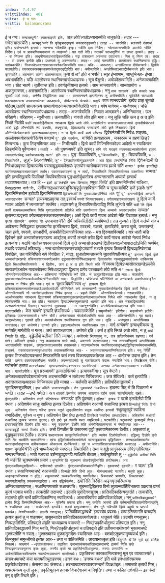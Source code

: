 ```yaml
---
index:  7.4.97
vrittiindex:  401
sutra:  ई च गणः
vritti:  balamanorama 
---
```


ई च गणः। `सन्वल्लघुनी' त्यतश्चङ्परे इति, `अत्र लोपे'त्यतोऽभ्यासस्येति चानुवर्तते। तदाह --- गणेरभ्यासस्येति। `अत्स्मृदृ?त्वरे'ति पूर्वसूत्रादद्ग्रहणं चकारादनुकृष्यते। तदाह -- चाददिति। स्तनगदी देवशब्दे इति। पर्जन्यगर्जने इत्यर्थः। स्तनश्च गदिश्चेति द्वन्द्वः। गदीति इका निर्देशः। गदेत्यकारान्तदिकि अल्लोपे गदीति निर्देशः। एवं च प्राकरणिकमदन्तत्वं न व्याहन्यते। पत गतौ वेति। गतावर्थे पतधातुर्णिचं वा लभत इत्यर्थः। तदाह -- वा णिजन्त इति। आधृषीयत्वाऽभावाद्विकल्पविधिः। यद्वा वाशब्दस्य अदन्तत्व एवाऽन्वयः। णिच् तु नित्य एव। तदाह -- वा अदन्त इत्येके इति। प्रथमपक्षे तु अदन्तत्वमेव। तदाह-- आद्ये पतयतीति। अल्लोपस्य स्थानिवत्त्वान्न वृद्धिः। पतांचकारेति। णिजभावेऽप्यदन्तत्वात्कास्यनेकाजित्यामिति भावः। चङि-- अपपतत्। अग्लोपित्वान्न दीर्घसन्वत्त्वे। द्वितीये पातयतीति। तकारादकारस्युच्चारणार्थत्वादुपदावृद्धिरिति बावः। अपीपतदिति। अग्लोपित्वाऽभावाद्दीर्घसन्वत्त्वे इति भावः। कृपयतीति। अदन्तस्य त्वस्य धात्वन्तरत्वात् `कृपो रो लः' इति न भवति। स्पृह ईप्सायाम्. आप्तुमिच्छा- ईप्सा। अबभामदिति। चङि अल्लोपस्य स्थानिवत्त्वान्नोपधाह्यस्वः। सूच पैशुन्ये। अषोपदेशत्वादिति। अनेकाच्त्वादिति भावः। खेट भक्षणे। तृतीयान्त इति। टवर्गतृतीयान्त इत्यर्थः। साम सान्त्वप्रयोगे। सान्त्वप्रयोगः = अकटुभाषणम्। अससामदिति। अल्लोपस्य स्थानिवत्त्वान्नोपधाह्यस्वः। ननु `साम सान्त्वने' इति कथादेः प्राक् चुरादौ पाठो व्यर्थः, अनेनैव सिद्धेरित्यत आह -- सामसान्त्वने इत्यतीतस्य तु असीषमदिति। पूर्वपठिते सामधातौ मकारादकारस्य उच्चारणार्थतया उपधाह्यस्वे, दीर्घसन्वत्त्वे चेत्यर्थः। यद्यपि `साम सान्त्वप्रयोगे' इत्येव प्राक् चुरादौ पठितम्,ततापि सान्त्वनस्य सामप्रयोगादनन्यत्वात्तथोक्तिरिति भावः। गवेष मार्गणम् - अन्वेषणम्। चङि अल्लोपस्य स्थानिवत्त्वान्नोपधाह्यस्वः। तदाह - अजगवेषदिति। निवास आच्छादने। अनिनिवासत्। ऊन परिहाणे। परिहाणम् - न्यूनीभावः। ऊनयतीति। णावतो लोप इति भावः। ननु लुङि चङि ऊन इ अ त् इति स्थिते णिलोपे `चङी'त्यजादेर्द्वितीयस्य नशब्दस्य द्वित्वे अतो लोपे अग्लोपित्वेन सन्वत्त्वाऽभावादभ्यासे इत्त्वदीर्घयोरभावे आटो वृद्धौ औननदिति रूपं वक्ष्यति, तदनुपपन्नं, द्वित्वात्प्रागेव परत्वादतो लोपे कृते निशब्दस्य द्वित्वे औनिनदित्येवमभ्यासे इकारश्रवणप्रसङ्गात्। न च द्वित्वे कार्ये अतो लोपस्य `द्विर्वचनेऽची'ति निषेधः शङ्क्यः, अल्लोपपययोरपरयो'रित्येव वक्तव्ये `पु' इति पवर्गस्य, `य'णिति प्रत्याहारस्य , जकारस्य च ग्रहणं लिङ्?मित्यन्वयः। कुत्र लिङ्गमित्यत आह -- णिचीत्यादि। द्वित्वे कार्ये णिज्निमित्तकोऽच आदेशो न स्यादित्यत्र लिङ्गमिति पूर्वेणान्वयः। `तथाहि - `ओः पुयण्ज्यपरे' इति सूत्रम्। `सनि परे यदङ्गं तदवयवाऽभ्यासोवर्णस्य इकारः स्यादवर्णपरकेषु पवर्गयण्जकारेषु परत' इति तद। `पुङ्' पिपवायिषति, `भू'बिभावयिषति, `यु'- यियावयिषति, `रु'- रिरावयिषति, `लूञ्'- लिलावयिषति, `जु'- जिजवयिषतीत्युदाहरणानि। अत्र द्वित्वं प्रत्यनिमित्ते णिचि `द्विर्वचनेऽची'ति निषेधाऽप्रवृत्त्या द्वित्वात्प्रागेव परत्वाद्वृद्ध्यावादेशयोः कृतयोरभ्यासेष्वाकारस्य ह्यस्वे सति `सन्यतः' इत्येव इत्त्वसिद्धेः पवर्गयण्प्रत्याहारजकारग्रहणं व्यर्थम्। पकारयकारग्रहणं तु न व्यर्थं, पिपावयिषति यियावयिषतीत्यत्र उक्तरीत्या `सन्यतः' इति इत्त्वसिद्धावपि पिपविषते यियविषतीत्यत्र पूङ्धातोर्युधातोश्च अण्यन्तात्सनि अब्यासे इत्त्वार्थं तदावश्यकत्वात्। तत्र हि -- `इको झ'ल#इति सनः कित्त्वात् `श्र्युकः किति' इति प्राप्तमिण्निषेधं बाधित्वा, `स्मिपूङ्रञ्ज्वशां सनी'ति, `सनीवन्तद्र्धभ्रस्जदम्भुश्रिस्वृयूर्णुभरज्ञपिसना'मिति च सूत्राभ्यामिटि कृते इडादेः सनो द्वित्वनिमित्तत्वेन इटोऽपि द्वित्वनिमित्ततया `द्विर्वचनेऽची'ति गुणावाऽदेशयोर्निषेधे सति `पू' `यु' इत्यनयोर्द्वित्वे अभ्यासे अकाराऽभावेन `सन्यतः' इत्यस्याऽप्रवृत्त्या तत् इत्त्वार्थं `पययो'रित्यावश्यकम्। वर्गप्रत्याहारजकारग्रहणं `तु द्वित्वे कार्ये णावच आदेशो ने'त्यनाश्रयणे व्यर्थमेव। तदाश्रयणे तु बिभावयिषतीत्यादिषु णिचि लु?पते सति `चङी'ति द्वित्वे कार्ये प्रत्ययलक्षममाश्रित्य णिचि गुणाऽवादेशयोः प्रतिषेधे सति उवर्णान्तानां द्वित्व अभ्यासे अकाराऽभावेन `सन्यतः' इत्यस्याऽप्रवृत्त्या वर्गप्रत्याहारजकारग्रहणमर्थवत्। अतो द्वित्वे कार्ये णावच आदेशो नेति विज्ञायत इत्यर्थः। ननु `कृ?त संशब्दने' अस्मात् णौ `उपधायाश्चे'ति दीर्घे अचिकीर्तदिति रूपमिष्यते। तन्न युज्यते। द्वित्वे कर्तव्ये णावच आदेशस्य निषिद्धतया इत्त्वात्प्रागेव कृ?दित्यस्य द्वित्वे, उरदत्त्वे, रपरत्वे, हलादिशेषे, कस्य चुत्वे, उत्तरखण्डे, ऋत इत्त्वे, रपरत्वे, उपधादीर्घे, अचकीर्तदित्यापत्तेरित्यत आह-- यत्र द्विरुक्तावित्यादि। यत्र धातौ चङि द्विर्वचने कृते अभ्यासोत्तरखण्डस्य आद्योऽच् अवर्णो लभ्यते तत्रैव द्वित्वे कार्ये णावच आदेशो नेत्ययं निषेध इत्यन्वयः। यद्यपि धातोरवयवस्य एकाचो द्वित्वे कृते अभ्यासोत्तरखण्डे द्वितीयस्याऽचोभावादाद्योऽजिति व्यर्थमेव, तथापि स्पष्टार्थं तदित्याहुः। नन्वभ्यासोत्तरखण्डस्याद्योऽजवर्णो लभ्यते इत्यत्र किमवर्णो द्वित्वप्रवृत्तिवेलायां विवक्षितः, उत परिनिष्ठिते रूपे विवक्षितः ?, नाद्यः, क्षुधातोण्र्यन्तात्सनि चुक्षावयिषतीत्यत्र `क्षु' इत्यस्य द्वित्वे कृते अभ्यासोत्तरखण्डे प्रक्रियादशायामवर्णाऽभावेन वृद्ध्यावादेशयोर्निषेधाऽप्रवृत्त्या द्वित्वात्प्रागेव परत्वाद्वृद्ध्यावादेशयोः क्षावित्यस्य द्वित्वे चिक्षावयिषतीत्यापत्तेः। न द्वितीयः, ऊन इ अ त् इति स्थिते सति `ने'त्यस्य द्वित्वेऽभ्यासोत्तरखण्डेऽल्लोपे सत्यवर्णाऽभावेन णावल्लोपस्य निषेधाऽप्रवृत्या द्वित्वात् प्रागेव परत्वादतो लोपे सति `नी' त्यस्य द्वित्वे औननदित्यापत्तेरित्यत आह-- प्रक्रियायां परिनिष्ठिते रूपे वेति. न त्वमुकत्रैवेत्याग्रह इति भावः। सजातीये पुयण्जामभ्यासोत्तरखण्डेऽवर्णपरत्वनियमादिति भावः। सिद्धमिति। प्रक्रियायां परिनिष्ठिते वा उत्तरखण्डे अवर्णाऽभावादृ?त इत्त्वस्य न निषेध इति भावः। एवं च `चुक्षावयिषती'त्यत्र `क्षु' इत्यस्य द्वित्वे प्रक्रियादशायामभ्यासोत्तरखण्डेऽवर्णाऽभावेऽपि परिनिष्ठिते रूपे तत्सत्त्वाण्णौ गुणावादेशयोर्भवत्येव द्वित्वे कार्ये निषेधः। औननदित्यत्रापि णौ भवत्येवाऽल्लोपस्य निषेध इत्याह -- प्रकृते त्विति। औननदित्यत्रेत्यर्थः। नशब्दस्येति। अल्लोपात्प्रागेव नशब्दस्य द्वित्वाश्रयणे प्रक्रियादशायामुत्तरखण्डेऽवर्णलाभादल्लोपस्य निषेधे सति नशब्दस्यैव द्वित्वं, न तु निशब्दस्येति भावः। तत इति। नशब्दस्य द्वित्वाऽनन्तरमुत्तरखण्डे अल्लोप इति भावः। अत्र नशब्दद्वित्वार्तमेव ऊनधातोरदन्तत्वं स्थितम्। फलान्तरं सूचयन्नाह -- मा भवानूननदिति। अग्लोपित्वान्नोपधाह्यस्व इति भावः। पाठान्तरमिति। `केत श्रावणे' इत्यादि ज्ञेयमित्यर्थः। चकारात्केतेति। `समुच्चीयते' इतिशेषः। सङ्कोचने इतीति। इतिशब्दः पाठान्तरसमाप्तौ। स्तेन चौर्ये। अनेकाच्त्वान्न षोपदेशोऽयमिति मत्वा आह-- अतिस्तेनदिति। गृह ग्रहणे। ऋदुपधोऽयम्। गृहयते इति। अल्ल#ओपस्य स्थानिवत्त्वान्न गुण इति भावः। लुङि - अजगृहत। अग्लोपित्वान्न सन्वत्तवम्। मृग अन्वेषणे। मृगयते इति। इहाऽप्यल्लोपस्य स्थानिवत्त्वान्न गुणः। `मार्ग् अन्वेषणे' इत्याधृषीयस्य तु मार्गयति,मार्गतीति च गतम्। अर्थ उपयाच्ञायाम्। अर्थयते इति। अर्थ इ इति स्थिते अतो लोपः, न तु `अचो ञ्णिती'ति वृद्धि, `वृद्धेर्लोपो बलीया' निति न्यायात्। `अर्थवेदयो'रित्यापुक्तु न, तत्र प्रातिपदिकस्य ग्रहणात्। गर्व माने। अभिमाने इत्यर्थः। ननु कथादावस्य पाठो व्यर्थः, अदन्तत्वे फलाऽभावात्। नच सन्वत्त्वनिवृत्तये अग्लोपित्वाय अदन्तत्वमिति शङ्क्यं, लघुपरकत्वाऽभावादेव तदप्रसक्तेः। नाऽप्यल्लोपस्य स्थानिवद्भावादुपधावृद्धिनिवृत्त्यर्थमदन्तत्वमिति, शङ्क्यं, गकारादकारस्यानुपधात्वादेव तदप्रसक्तेरित्यत आह- - अद्नतत्वसामथ्र्याण्णिज्विकल्प इति। ननु `गर्वते' इत्यत्र णिजभावेऽप्यदन्तत्वं निष्फलमिति कतं तस्य विकल्पज्ञापकतेत्यत आह -- धातोरन्त उदात्त इति। तेन `गर्वते' इत्यत्र वकारादकारौदात्तः फलति। अदन्तत्वाऽभावे तु गकारादकार उदात्तः स्यादिति भावः। लिट�आम् चेति। `गर्वाचक्रे' इतय्त्र `कास्यनेकाचः' इत्याम्प्रत्ययोऽप्यदन्तत्वस्य फलमित्यर्थः। अन्यथा अनेकाच्त्वाऽभावादाम्न स्यादिति भावः। एवमग्रेऽपीति। `मूत्र प्ररुआवणे' इत्यादावित्यर्थः। इत्यागवर्वीयाः। सूत्र वेष्टने। अनेकाच्त्वादषोपदेशत्वार्थमस्य अदन्तत्वमिति न ततोऽस्य णिज्विकल्पः। कत्र शैथिल्ये। कर्त इत्यपीति। अदन्तत्वसामथ्र्यादस्य णिज्विकल्प इति मत्वाह -- कर्तयति कर्ततीति। प्रातिपदिकाद्धात्वर्थे। चुरादिगमसूत्रमिदम्। `इष्ठ'वदिति सप्तम्यन्ताद्वतिः। तेन भुवमाचष्टे भावयीत्यत्र `इष्ठस्य यिट् चे'ति यिडागमो न भवति। तदाह --इष्ठे यथेति। अत्र `धात्वर्थे इत्यनेन करणम् आख्यानं दर्शनं वचनं श्रवणमित्यादि गृह्रते। पुंवद्भावेति। अतिशयेन पट्वी पटिष्ठेत्यत्र `भस्याऽढे' इति पुंवत्त्वम्। `द्रढिष्ठ' इत्यत्र `र ऋतो हलादेर्लघो'रिति रभावः। अतिशयेन साधुः साधिष्ठ इत्यत्र टिलोपः। अतिशयेन रुआग्वी रुआजिष्ठ इत्यत्र `विन्मतोर्लु'गिति विनो लुक्। अतिशयेन गोमान् गविष्ठ इत्यत्र मतुपो लुक्ऽतिशयेन स्थूलः स्थविष्ठ इत्यादौ `स्थूलदूरयुवे'त्यादिना यणादिलोपः, पूर्वस्य च गुणः। अतिशयेन प्रियः प्रेष्ठ इत्यादौ `प्रियस्थिरे'त्यादिना प्रस्थाद्यादेशः। अतिशयेन रुआग्वी रुआजिष्ठ इत्यत्र भत्वान्न कुत्वम्। एते इष्ठे इव णावपि परतः स्युरित्यर्थः। पटयतीति। पटुमाचष्टे इत्याद्यर्थे णिच्। इष्ठवत्त्वाट्टेरिति टिलोप इति भावः। ननु उकारस्य टेर्लोपे सति अग्लोपित्वात्सन्वत्त्वं न स्यादित्यत आह--- परत्वादद्वृद्धौ सत्यां टिलोप इति। `अचो ञ्णितीत'ति उकारस्य वृद्धौ कृतायामेकारस्य टेर्लोपः। अकृतायां तु वृद्धावुकारस्य टेर्लोपः। ततश्च `शब्दान्तरस्य प्राप्नुवन्विधिरनित्यः' इति न्यायेन टिलोपोऽनित्यः। वृद्धिस्तु टिलोपे कृते सति नैव भवतीति साऽप्यनित्या। एवंच वृद्धिटोलोपयोरुभयोर्मध्ये परत्वादुकारस्य वृद्धिरौकारः। तस्याऽवादेशात्प्रागेव परत्वाद्वार्णादाङ्गस्य बलीयस्त्वाच्च औकारस्य टेर्लोपैत्यर्थः। एवं च अनग्लोपित्वात्सन्वत्त्वमिति मत्वाऽऽह - अपीपटदिति। एतच्च `मुण्डमिश्रे'ति सूत्रे भाष्यकैयटयोः स्पष्टम्। स्थितमिति। तथा च वृद्धेः प्रागुकारस्य लोपेऽग्लोपित्वान्न सन्वत्त्वमित्यर्थः। भाष्ये उभयथा दर्शनाद्रूपद्वयमपि साध्विति बोध्यम्। शब्देन्दुशेखरे तु -- `वृद्धेर्लोपो बलीया'निति `णौ चङी'ति सूत्रभाष्यमेव प्रमाणं। `मुण्डमिश्रे'ति सूत्रभाष्यं त्वेकदेश्युक्तिरिति प्रपञ्चितम्। अत्र पुंवद्भावादिकमुदाह्यियते-- एनीमाचष्टे एतयति। पुंवद्भावान्ङीब्नकारयोर्निवृत्तिः। दृढमाचष्टे द्रढयति। `र ऋतः' इति रभावः। रुआग्विणमाचष्टे रुआजयति। `विन्मतो'रिति विनो लुक्। गोमन्तमाचष्टे गवयति। मतुपो लुक्। अङ्गवृत्तपरिभाषया न वृद्धिः। स्थूलमाचष्टे स्थवयतीत्यादिषु यणादिलोपः। प्रियमाचष्टे प्रापयति, स्थिरमाचष्टे स्थापयतीत्यादिषु प्रस्थस्फाद्यादेशाः। अत्र वृद्धिर्भवत्येव, `द्वयो'रिति निर्देशेन अङ्गवृत्तपरिभाषया अनित्यत्वाश्रयणात्। रुआग्विणमाचष्टे रुआजयति। सुबन्ताद्विहितस्य विनो लुक्यन्तर्वर्तिविभक्त्या पदत्वात् प्राप्तं कुत्वं भत्वान्न भवति। तत्करोति तदाचष्टे। इदमपि चुरादिगणसूत्रम्। प्रातिपदिकादित्यनुवर्तते। तत्करोति, तदाचष्टे इति चार्थे प्रातिपदिकाण्णिच् स्यादित्यर्थः। आचारक्विबिव प्रातिपदिकादेवेदम्। ननु `प्रातिपदिकाद्धात्वर्थे' इत्येव सिद्धे किमर्थमिदमित्यत आह-- पूर्वस्यैव प्रपञ्च इति। ननु करोति आचष्टे इति वर्तमानानिर्देशादकरोदित्याद्यर्थेषु न स्यादित्यत आह --करोत्यचष्टे इत्यादि। लडर्थ इत्युपलक्षणम्। तेन भूते भविष्यति द्वित्वे बहुत्वे च प्रत्ययो भवत्येव। तेनातिक्रामति। इदमपि गणसूत्रम्। `प्रातिपदिकाद्धात्वर्थे' इत्यस्यैव प्रपञ्चः। वाचाऽतिक्रामति वाचयति इत्यत्र कुत्वं तु न शङ्क्यम्, असुबन्तादेव प्रातिपदिकात्प्रत्ययोत्पत्तेः। धातुरूपं चेति। इदमपि गणसूत्रम्। णिच्प्रकृतिरिति, प्रतिपद्यते #इति चाध्याह्मत्य वयाचष्टे -- णिच्?प्रकृतिर्धातुरूपं प्रतिपद्यत इति। ननु प्रातिपदिकाद्धात्वर्थे णिज् भवति, णिच्?प्रकृतिर्धातुरूपं च प्रतिपद्यते इति प्रतीयमानार्थश्रयणे भुक्तमाचष्टे भुक्तयतीति न स्यात्। भुक्तशब्दस्य भुजदातुरादेशः स्यादित्यत आह-- वशब्दोऽनुक्तसमुच्चयार्थ इति। किमनुक्तं समुच्चीयते इत्यत आह-- तथा च वार्तिकमिति। आख्यानात्कृत इति।`हेतुमति चे'ति सूत्रे इदं वार्तिकं स्थितम्। आख्यानं --वृत्तकथाप्रबन्धः। तद्वाचिनः कृदन्तात्कंसवधादिशब्दात्तदाचष्टे इत्यर्थे णिचि कृते णिच्प्रकृत्यवयवभूतस्य कृतः लुक्, तस्यैव कृतो या प्रकृतिर्हनादिधातुरूपा, तस्याः प्रत्यापत्तिः = आदेशादिविकारपरित्यागेन स्वरूपेणाऽवस्थानं भवतीत्यर्थः। `प्रकृतिवच्च कारकटमित्यशस्तु मूल एव व्याख्यास्यते। कंसवधमाचष्टे कंसं घातयतीत्युदाहरणम्। हननं वधः। `हनश्च वधःर' इति भावे हनधातोरप्प्रत्ययः प्रकृतेर्वधादेशश्च। कंसस्य वधः कंसवधः। तदन्वाख्यानपरवाक्यसन्दर्भो विवक्ष#इतः। तमाचष्टे इत्यर्थे णिच्। अप्प्रत्ययस्य कृतो लुक् , प्रकृतिभूतस्य हनधातोर्वधादेशस्य च निवृत्तिः। तथा च फलितं दर्शयति-- इह कंसं हन् इ इति स्थिते इति।

